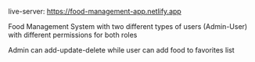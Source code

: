 live-server: https://food-management-app.netlify.app

Food Management System with two different types of users (Admin-User) with different permissions for both roles

Admin can add-update-delete while user can add food to favorites list
